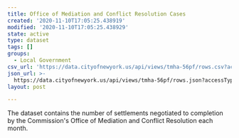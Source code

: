 ```yaml
---
title: Office of Mediation and Conflict Resolution Cases
created: '2020-11-10T17:05:25.438919'
modified: '2020-11-10T17:05:25.438929'
state: active
type: dataset
tags: []
groups:
  - Local Government
csv_url: 'https://data.cityofnewyork.us/api/views/tmha-56pf/rows.csv?accessType=DOWNLOAD'
json_url: >-
  https://data.cityofnewyork.us/api/views/tmha-56pf/rows.json?accessType=DOWNLOAD
layout: post

---
```

The dataset contains the number of settlements negotiated to completion by the Commission's Office of Mediation and Conflict Resolution each month.
